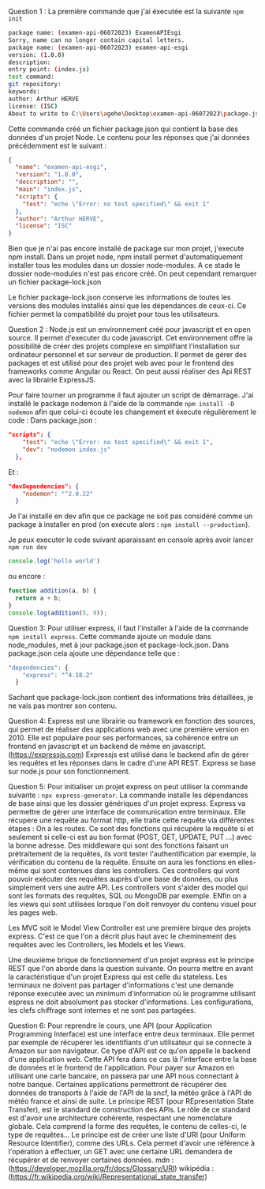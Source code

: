 Question 1 :
La première commande que j'ai éxecutée est la suivante
`npm init`

```bash
package name: (examen-api-06072023) ExamenAPIEsgi
Sorry, name can no longer contain capital letters.
package name: (examen-api-06072023) examen-api-esgi
version: (1.0.0)
description:
entry point: (index.js)
test command:
git repository:
keywords:
author: Arthur HERVE
license: (ISC)
About to write to C:\Users\agehe\Desktop\examen-api-06072023\package.json:
```

Cette commande créé un fichier package.json qui contient la base des données d'un projet Node. Le contenu pour les réponses que j'ai données précédemment est le suivant :
```json
{
  "name": "examen-api-esgi",
  "version": "1.0.0",
  "description": "",
  "main": "index.js",
  "scripts": {
    "test": "echo \"Error: no test specified\" && exit 1"
  },
  "author": "Arthur HERVE",
  "license": "ISC"
}
```

Bien que je n'ai pas encore installé de package sur mon projet, j'execute npm install. Dans un projet node, npm install permet d'automatiquement installer tous les modules dans un dossier node-modules. A ce stade le dossier node-modules n'est pas encore créé. On peut cependant remarquer un fichier package-lock.json

Le fichier package-lock.json conserve les informations de toutes les versions des modules installés ainsi que les dépendances de ceux-ci. Ce fichier permet la compatibilité du projet pour tous les utilisateurs.

Question 2 :
Node.js est un environnement créé pour javascript et en open source. Il permet d'executer du code javascript. Cet environnement offre la possibilité de créer des projets complexe en simplifiant l'installation sur ordinateur personnel et sur serveur de production. Il permet de gérer des packages et est utilisé pour des projet web avec pour le frontend des frameworks comme Angular ou React. On peut aussi réaliser des Api REST avec la librairie ExpressJS. 


Pour faire tourner un programme il faut ajouter un script de démarrage. J'ai installé le package nodemon à l'aide de la commande `npm install -D nodemon` afin que celui-ci écoute les changement et éxecute régulièrement le code :
Dans package.json :
```json
"scripts": {
    "test": "echo \"Error: no test specified\" && exit 1",
    "dev": "nodemon index.js"
  },
```

Et :

```json
"devDependencies": {
    "nodemon": "^2.0.22"
  }
```

Je l'ai installé en dev afin que ce package ne soit pas considéré comme un package à installer en prod (on exécute alors : `npm install --production`).

Je peux executer le code suivant aparaissant en console après avoir lancer `npm run dev`
```javascript
console.log('hello world')
```

ou encore :

```javascript
function addition(a, b) {
  return a + b;
}
console.log(addition(5, 9));

```
Question 3:
Pour utiliser express, il faut l'installer à l'aide de la commande `npm install express`. Cette commande ajoute un module dans node_modules, met à jour package.json et package-lock.json.
Dans package.json cela ajoute une dépendance telle que :

```javascript
"dependencies": {
    "express": "^4.18.2"
  }
```

Sachant que package-lock.json contient des informations très détaillées, je ne vais pas montrer son contenu.


Question 4:
Express est une librairie ou framework en fonction des sources, qui permet de réaliser des applications web avec une première version en 2010. Elle est populaire pour ses performances, sa cohérence entre un frontend en javascript et un backend de même en javascript. (https://expressjs.com)
Expressjs est utilisé dans le backend afin de gérer les requêtes et les réponses dans le cadre d'une API REST. Express se base sur node.js pour son fonctionnement. 

Question 5:
Pour initialiser un projet express on peut utiliser la commande suivante : `npx express-generator`. La commande installe les dépendances de base ainsi que les dossier génériques d'un projet express.
Express va permettre de gérer une interface de communication entre terminaux. Elle récupère une requête au format http, elle traite cette requête via différentes étapes :
On a les routes. Ce sont des fonctions qui récupère la requête si et seulement si celle-ci est au bon format (POST, GET, UPDATE, PUT ...) avec la bonne adresse. 
Des middleware qui sont des fonctions faisant un prétraitement de la requêtes, ils vont tester l'authentification par exemple, la vérification du contenu de la requête. 
Ensuite on aura les fonctions en elles-même qui sont contenues dans les controllers. Ces controllers qui vont pouvoir exécuter des requêtes auprès d'une base de données, ou plus simplement vers une autre API. Les controllers vont s'aider des model qui sont les formats des requêtes, SQL ou MongoDB par exemple. ENfin on a les views qui sont utilisées lorsque l'on doit renvoyer du contenu visuel pour les pages web.

Les MVC soit le Model View Controller est une première birque des projets express. C'est ce que l'on a décrit plus haut avec le cheminement des requêtes avec les Controllers, les Models et les Views.

Une deuxième brique de fonctionnement d'un projet express est le principe REST que l'on aborde dans la question suivante. 
On pourra mettre en avant la caractéristique d'un projet Express qui est celle du stateless. Les terminaux ne doivent pas partager d'informations c'est une demande réponse executée avec un minimum d'information où le programme utilisant espress ne doit absolument pas stocker d'informations. Les configurations, les clefs chiffrage sont internes et ne sont pas partagées.

Question 6:
Pour reprendre le cours, une API (pour Application Programming Interface) est une interface entre deux terminaux. Elle permet par exemple de récupérer les identifiants d'un utilisateur qui se connecte à Amazon sur son navigateur. Ce type d'API est ce qu'on appelle le backend d'une application web. Cette API fera dans ce cas là l'interface entre la base de données et le frontend de l'application. Pour payer sur Amazon en utilisant une carte bancaire, on passera par une API nous connectant à notre banque. Certaines applications permettront de récupérer des données de transports à l'aide de l'API de la sncf, la météo grâce à l'API de météo france et ainsi de suite. 
Le principe REST (pour REpresentation State Transfer), est le standard de construction des APIs. Le rôle de ce standard est d'avoir une architecture cohérente, respectant une nomenclature globale. Cela comprend la forme des requêtes, le contenu de celles-ci, le type de requêtes... 
Le principe est de créer une liste d'URI (pour Uniform Resource Identifier), comme des URLs. Cela permet d'avoir une référence à l'opération à effectuer, un GET avec une certaine URL demandera de récupérer et de renvoyer certaines données.
mdn : (https://developer.mozilla.org/fr/docs/Glossary/URI)
wikipédia : (https://fr.wikipedia.org/wiki/Representational_state_transfer)